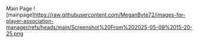 Main Page
![mainpage]https://raw.githubusercontent.com/MeganByte72/images-for-player-association-manager/refs/heads/main/Screenshot%20From%202025-05-09%2015-20-25.png
